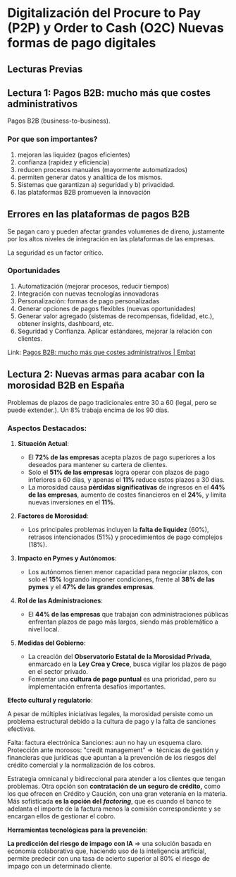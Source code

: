 # Digitalización del Procure to Pay (P2P) y Order to Cash (O2C) Nuevas formas de pago digitales

## Lecturas Previas

## Lectura 1: Pagos B2B: mucho más que costes administrativos

Pagos B2B (business-to-business).

### Por que son importantes?

1. mejoran las liquidez (pagos eficientes)
2. confianza (rapidez y eficiencia)
3. reducen procesos manuales (mayormente automatizados)
4. permiten generar datos y analítica de los mismos.
5. Sistemas que garantizan a) seguridad y b) privacidad.
6. las plataformas B2B promueven la innovación

## Errores en las plataformas de pagos B2B

Se pagan caro y pueden afectar grandes volumenes de direno, justamente por los altos niveles de integración en las plataformas de las empresas. 

La seguridad es un factor crítico.

### Oportunidades

1. Automatización (mejorar procesos, reducir tiempos)
2. Integración con nuevas tecnologías innovadoras
3. Personalización: formas de pago personalizadas
4. Generar opciones de pagos flexibles (nuevas oportunidades)
5. Generar valor agregado (sistemas de recompensas, fidelidad, etc.), obtener insights, dashboard, etc.
6. Seguridad y Confianza. Aplicar estándares, mejorar la relación con clientes.

Link: [Pagos B2B: mucho más que costes administrativos | Embat](https://www.embat.io/blog/pagos-b2b-mucho-mas-que-costes-administrativos)

## Lectura 2: Nuevas armas para acabar con la morosidad B2B en España


Problemas de plazos de pago tradicionales entre 30 a 60 (legal, pero se puede extender.). Un 8% trabaja encima de los 90 días.

### Aspectos Destacados:

1. **Situación Actual**:
    
    - El **72% de las empresas** acepta plazos de pago superiores a los deseados para mantener su cartera de clientes.
    - Solo el **51% de las empresas** logra operar con plazos de pago inferiores a 60 días, y apenas el **11%** reduce estos plazos a 30 días.
    - La morosidad causa **pérdidas significativas** de ingresos en el **44% de las empresas**, aumento de costes financieros en el **24%**, y limita nuevas inversiones en el **11%**.
2. **Factores de Morosidad**:
    
    - Los principales problemas incluyen la **falta de liquidez** (60%), retrasos intencionados (51%) y procedimientos de pago complejos (18%).
3. **Impacto en Pymes y Autónomos**:
    
    - Los autónomos tienen menor capacidad para negociar plazos, con solo el **15%** logrando imponer condiciones, frente al **38% de las pymes** y el **47% de las grandes empresas**.
4. **Rol de las Administraciones**:
    
    - El **44% de las empresas** que trabajan con administraciones públicas enfrentan plazos de pago más largos, siendo más problemático a nivel local.
5. **Medidas del Gobierno**:
    
    - La creación del **Observatorio Estatal de la Morosidad Privada**, enmarcado en la **Ley Crea y Crece**, busca vigilar los plazos de pago en el sector privado.
    - Fomentar una **cultura de pago puntual** es una prioridad, pero su implementación enfrenta desafíos importantes.

**Efecto cultural y regulatorio**:
 
 A pesar de múltiples iniciativas legales, la morosidad persiste como un problema estructural debido a la cultura de pago y la falta de sanciones efectivas.

Falta: factura electrónica
Sanciones: aun no hay un esquema claro.
Protección ante morosos: "credit management" =>  técnicas de gestión y financieras que jurídicas que apuntan a la prevención de los riesgos del crédito comercial y la normalización de los cobros.

Estrategia omnicanal y bidireccional para atender a los clientes que tengan problemas. Otra opción son **contratación de un seguro de crédito,** como los que ofrecen en Crédito y Caución, con una gran veteranía en la materia. Más sofisticada **es la opción del** **_factoring_**, que es cuando el banco te adelanta el importe de la factura menos la comisión correspondiente y se encargan ellos de gestionar el cobro.

**Herramientas tecnológicas para la prevención**:

**La predicción del riesgo de impago** **con IA** => una solución basada en economía colaborativa que, haciendo uso de la inteligencia artificial, permite predecir con una tasa de acierto superior al 80% el riesgo de impago con un determinado cliente.

